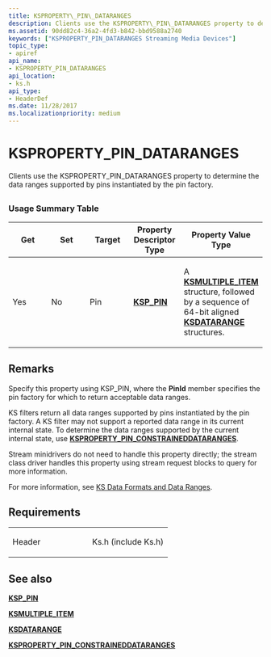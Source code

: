 ```yaml
---
title: KSPROPERTY\_PIN\_DATARANGES
description: Clients use the KSPROPERTY\_PIN\_DATARANGES property to determine the data ranges supported by pins instantiated by the pin factory.
ms.assetid: 90dd82c4-36a2-4fd3-b842-bbd9588a2740
keywords: ["KSPROPERTY_PIN_DATARANGES Streaming Media Devices"]
topic_type:
- apiref
api_name:
- KSPROPERTY_PIN_DATARANGES
api_location:
- ks.h
api_type:
- HeaderDef
ms.date: 11/28/2017
ms.localizationpriority: medium
---
```


# KSPROPERTY\_PIN\_DATARANGES


Clients use the KSPROPERTY\_PIN\_DATARANGES property to determine the data ranges supported by pins instantiated by the pin factory.

## <span id="ddk_ksproperty_pin_dataranges_ks"></span><span id="DDK_KSPROPERTY_PIN_DATARANGES_KS"></span>


### Usage Summary Table

<table>
<colgroup>
<col width="20%" />
<col width="20%" />
<col width="20%" />
<col width="20%" />
<col width="20%" />
</colgroup>
<thead>
<tr class="header">
<th>Get</th>
<th>Set</th>
<th>Target</th>
<th>Property Descriptor Type</th>
<th>Property Value Type</th>
</tr>
</thead>
<tbody>
<tr class="odd">
<td><p>Yes</p></td>
<td><p>No</p></td>
<td><p>Pin</p></td>
<td><p><a href="https://docs.microsoft.com/windows-hardware/drivers/ddi/ks/ns-ks-ksp_pin" data-raw-source="[&lt;strong&gt;KSP_PIN&lt;/strong&gt;](/windows-hardware/drivers/ddi/ks/ns-ks-ksp_pin)"><strong>KSP_PIN</strong></a></p></td>
<td><p>A <a href="https://docs.microsoft.com/windows-hardware/drivers/ddi/ks/ns-ks-ksmultiple_item" data-raw-source="[&lt;strong&gt;KSMULTIPLE_ITEM&lt;/strong&gt;](/windows-hardware/drivers/ddi/ks/ns-ks-ksmultiple_item)"><strong>KSMULTIPLE_ITEM</strong></a> structure, followed by a sequence of 64-bit aligned <a href="https://docs.microsoft.com/previous-versions/ff561658(v=vs.85)" data-raw-source="[&lt;strong&gt;KSDATARANGE&lt;/strong&gt;](/previous-versions/ff561658(v=vs.85))"><strong>KSDATARANGE</strong></a> structures.</p></td>
</tr>
</tbody>
</table>

 

Remarks
-------

Specify this property using KSP\_PIN, where the **PinId** member specifies the pin factory for which to return acceptable data ranges.

KS filters return all data ranges supported by pins instantiated by the pin factory. A KS filter may not support a reported data range in its current internal state. To determine the data ranges supported by the current internal state, use [**KSPROPERTY\_PIN\_CONSTRAINEDDATARANGES**](ksproperty-pin-constraineddataranges.md).

Stream minidrivers do not need to handle this property directly; the stream class driver handles this property using stream request blocks to query for more information.

For more information, see [KS Data Formats and Data Ranges](./ks-data-formats-and-data-ranges.md).

Requirements
------------

<table>
<colgroup>
<col width="50%" />
<col width="50%" />
</colgroup>
<tbody>
<tr class="odd">
<td><p>Header</p></td>
<td>Ks.h (include Ks.h)</td>
</tr>
</tbody>
</table>

## See also


[**KSP\_PIN**](/windows-hardware/drivers/ddi/ks/ns-ks-ksp_pin)

[**KSMULTIPLE\_ITEM**](/windows-hardware/drivers/ddi/ks/ns-ks-ksmultiple_item)

[**KSDATARANGE**](/previous-versions/ff561658(v=vs.85))

[**KSPROPERTY\_PIN\_CONSTRAINEDDATARANGES**](ksproperty-pin-constraineddataranges.md)

 

